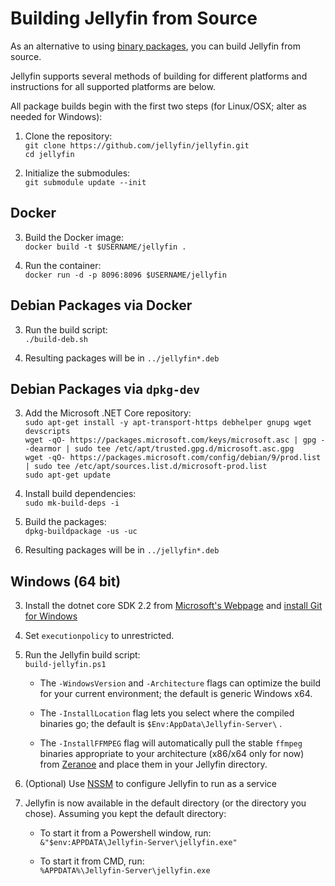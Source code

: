
[//]: # (TODO: Convert this page into links to project specific build instructions)

# Building Jellyfin from Source

As an alternative to using [binary packages](/user-docs/installing), you can build Jellyfin from source.

Jellyfin supports several methods of building for different platforms and instructions for all supported platforms are below.

All package builds begin with the first two steps (for Linux/OSX; alter as needed for Windows):

1. Clone the repository:  
    `git clone https://github.com/jellyfin/jellyfin.git`  
    `cd jellyfin`

2. Initialize the submodules:  
    `git submodule update --init`

## Docker

3. Build the Docker image:  
    `docker build -t $USERNAME/jellyfin .`

4. Run the container:  
    `docker run -d -p 8096:8096 $USERNAME/jellyfin`

## Debian Packages via Docker

3. Run the build script:  
    `./build-deb.sh`

4. Resulting packages will be in `../jellyfin*.deb`

## Debian Packages via `dpkg-dev`

3. Add the Microsoft .NET Core repository:       
    `sudo apt-get install -y apt-transport-https debhelper gnupg wget devscripts`  
    `wget -qO- https://packages.microsoft.com/keys/microsoft.asc | gpg --dearmor | sudo tee /etc/apt/trusted.gpg.d/microsoft.asc.gpg`  
    `wget -qO- https://packages.microsoft.com/config/debian/9/prod.list | sudo tee /etc/apt/sources.list.d/microsoft-prod.list`  
    `sudo apt-get update`  

4. Install build dependencies:  
    `sudo mk-build-deps -i`

5. Build the packages:  
    `dpkg-buildpackage -us -uc`

6. Resulting packages will be in  `../jellyfin*.deb`

## Windows (64 bit)

3. Install the dotnet core SDK 2.2 from [Microsoft's Webpage](https://dotnet.microsoft.com/download/dotnet-core/2.2) and [install Git for Windows](https://gitforwindows.org/)

4. Set `executionpolicy` to unrestricted.

5. Run the Jellyfin build script:  
    `build-jellyfin.ps1`

    * The `-WindowsVersion` and `-Architecture` flags can optimize the build for your current environment; the default is generic Windows x64.

    * The `-InstallLocation` flag lets you select where the compiled binaries go; the default is `$Env:AppData\Jellyfin-Server\` .

    * The `-InstallFFMPEG` flag will automatically pull the stable `ffmpeg` binaries appropriate to your architecture (x86/x64 only for now) from [Zeranoe](https://ffmpeg.zeranoe.com/builds/) and place them in your Jellyfin directory.

6. (Optional) Use [NSSM](https://nssm.cc/) to configure Jellyfin to run as a service

7. Jellyfin is now available in the default directory (or the directory you chose). Assuming you kept the default directory:

    * To start it from a Powershell window, run:  
        `&"$env:APPDATA\Jellyfin-Server\jellyfin.exe"`

    * To start it from CMD, run:  
        `%APPDATA%\Jellyfin-Server\jellyfin.exe`
